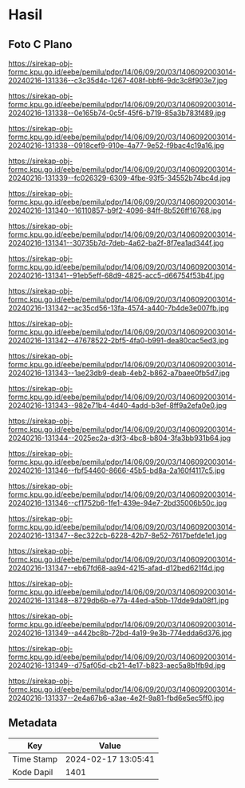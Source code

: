 # Hasil

## Foto C Plano

https://sirekap-obj-formc.kpu.go.id/eebe/pemilu/pdpr/14/06/09/20/03/1406092003014-20240216-131336--c3c35d4c-1267-408f-bbf6-9dc3c8f903e7.jpg

https://sirekap-obj-formc.kpu.go.id/eebe/pemilu/pdpr/14/06/09/20/03/1406092003014-20240216-131338--0e165b74-0c5f-45f6-b719-85a3b783f489.jpg

https://sirekap-obj-formc.kpu.go.id/eebe/pemilu/pdpr/14/06/09/20/03/1406092003014-20240216-131338--0918cef9-910e-4a77-9e52-f9bac4c19a16.jpg

https://sirekap-obj-formc.kpu.go.id/eebe/pemilu/pdpr/14/06/09/20/03/1406092003014-20240216-131339--fc026329-6309-4fbe-93f5-34552b74bc4d.jpg

https://sirekap-obj-formc.kpu.go.id/eebe/pemilu/pdpr/14/06/09/20/03/1406092003014-20240216-131340--16110857-b9f2-4096-84ff-8b526ff16768.jpg

https://sirekap-obj-formc.kpu.go.id/eebe/pemilu/pdpr/14/06/09/20/03/1406092003014-20240216-131341--30735b7d-7deb-4a62-ba2f-8f7ea1ad344f.jpg

https://sirekap-obj-formc.kpu.go.id/eebe/pemilu/pdpr/14/06/09/20/03/1406092003014-20240216-131341--91eb5eff-68d9-4825-acc5-d66754f53b4f.jpg

https://sirekap-obj-formc.kpu.go.id/eebe/pemilu/pdpr/14/06/09/20/03/1406092003014-20240216-131342--ac35cd56-13fa-4574-a440-7b4de3e007fb.jpg

https://sirekap-obj-formc.kpu.go.id/eebe/pemilu/pdpr/14/06/09/20/03/1406092003014-20240216-131342--47678522-2bf5-4fa0-b991-dea80cac5ed3.jpg

https://sirekap-obj-formc.kpu.go.id/eebe/pemilu/pdpr/14/06/09/20/03/1406092003014-20240216-131343--1ae23db9-deab-4eb2-b862-a7baee0fb5d7.jpg

https://sirekap-obj-formc.kpu.go.id/eebe/pemilu/pdpr/14/06/09/20/03/1406092003014-20240216-131343--982e71b4-4d40-4add-b3ef-8ff9a2efa0e0.jpg

https://sirekap-obj-formc.kpu.go.id/eebe/pemilu/pdpr/14/06/09/20/03/1406092003014-20240216-131344--2025ec2a-d3f3-4bc8-b804-3fa3bb931b64.jpg

https://sirekap-obj-formc.kpu.go.id/eebe/pemilu/pdpr/14/06/09/20/03/1406092003014-20240216-131346--fbf54460-8666-45b5-bd8a-2a160f4117c5.jpg

https://sirekap-obj-formc.kpu.go.id/eebe/pemilu/pdpr/14/06/09/20/03/1406092003014-20240216-131346--cf1752b6-1fe1-439e-94e7-2bd35006b50c.jpg

https://sirekap-obj-formc.kpu.go.id/eebe/pemilu/pdpr/14/06/09/20/03/1406092003014-20240216-131347--8ec322cb-6228-42b7-8e52-7617befde1e1.jpg

https://sirekap-obj-formc.kpu.go.id/eebe/pemilu/pdpr/14/06/09/20/03/1406092003014-20240216-131347--eb67fd68-aa94-4215-afad-d12bed621f4d.jpg

https://sirekap-obj-formc.kpu.go.id/eebe/pemilu/pdpr/14/06/09/20/03/1406092003014-20240216-131348--8729db6b-e77a-44ed-a5bb-17dde9da08f1.jpg

https://sirekap-obj-formc.kpu.go.id/eebe/pemilu/pdpr/14/06/09/20/03/1406092003014-20240216-131349--a442bc8b-72bd-4a19-9e3b-774edda6d376.jpg

https://sirekap-obj-formc.kpu.go.id/eebe/pemilu/pdpr/14/06/09/20/03/1406092003014-20240216-131349--d75af05d-cb21-4e17-b823-aec5a8b1fb9d.jpg

https://sirekap-obj-formc.kpu.go.id/eebe/pemilu/pdpr/14/06/09/20/03/1406092003014-20240216-131337--2e4a67b6-a3ae-4e2f-9a81-fbd6e5ec5ff0.jpg


## Metadata

| Key        | Value               |
| ---------- | ------------------- |
| Time Stamp | 2024-02-17 13:05:41 |
| Kode Dapil | 1401                |



